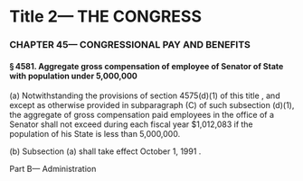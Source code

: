 
# Title 2— THE CONGRESS
### CHAPTER 45— CONGRESSIONAL PAY AND BENEFITS
#### § 4581. Aggregate gross compensation of employee of Senator of State with population under 5,000,000

(a) Notwithstanding the provisions of section 4575(d)(1) of this title , and except as otherwise provided in subparagraph (C) of such subsection (d)(1), the aggregate of gross compensation paid employees in the office of a Senator shall not exceed during each fiscal year $1,012,083 if the population of his State is less than 5,000,000.

(b) Subsection (a) shall take effect October 1, 1991 .

Part B— Administration
